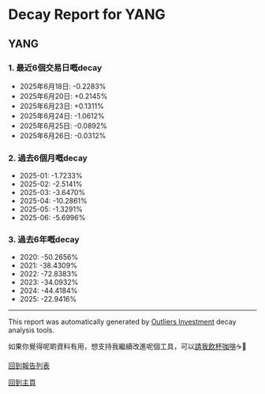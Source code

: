 # Decay Report for YANG

## YANG

### 1. 最近6個交易日嘅decay

- 2025年6月18日: -0.2283%
- 2025年6月20日: +0.2145%
- 2025年6月23日: +0.1311%
- 2025年6月24日: -1.0612%
- 2025年6月25日: -0.0892%
- 2025年6月26日: -0.0312%

### 2. 過去6個月嘅decay

- 2025-01: -1.7233%
- 2025-02: -2.5141%
- 2025-03: -3.6470%
- 2025-04: -10.2861%
- 2025-05: -1.3291%
- 2025-06: -5.6996%

### 3. 過去6年嘅decay

- 2020: -50.2656%
- 2021: -38.4309%
- 2022: -72.8383%
- 2023: -34.0932%
- 2024: -44.4184%
- 2025: -22.9416%

------------------------------
This report was automatically generated by [Outliers Investment](https://outliersecon.github.io/Outliers-Investment/) decay analysis tools.

如果你覺得呢啲資料有用，想支持我繼續改進呢個工具，可以[請我飲杯咖啡](https://buymeacoffee.com/outliersecon)☕🙏

[回到報告列表](https://outliersecon.github.io/Outliers-Investment/reports/reports_public)

[回到主頁](https://outliersecon.github.io/Outliers-Investment/)